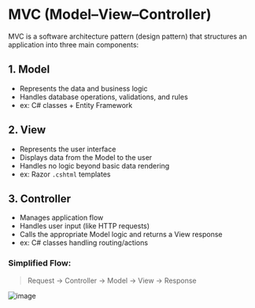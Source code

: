 # MVC (Model–View–Controller)
MVC is a software architecture pattern (design pattern) that structures an application into three main components:

## 1. Model
- Represents the data and business logic
- Handles database operations, validations, and rules
- ex: C# classes + Entity Framework

## 2. View
- Represents the user interface
- Displays data from the Model to the user
- Handles no logic beyond basic data rendering
- ex: Razor `.cshtml` templates

## 3. Controller
- Manages application flow
- Handles user input (like HTTP requests)
- Calls the appropriate Model logic and returns a View response
- ex: C# classes handling routing/actions

### Simplified Flow:
> Request → Controller → Model → View → Response

![image](https://github.com/user-attachments/assets/65994045-cd93-453b-b18b-616a6034a853)
